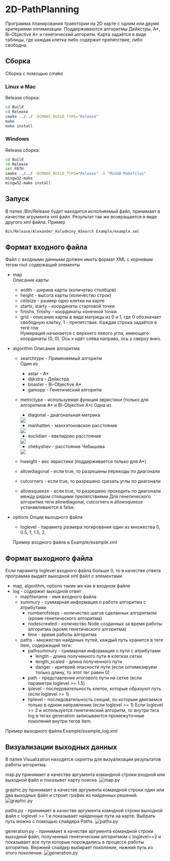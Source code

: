 # 2D-PathPlanning
Программа планирования траектории на  2D карте с одним или двумя критериями оптимизации.
Поддерживаются алгоритмы Дейкстры, A*, Bi-Objective A* и генетический алгоритм. Карта задаётся в виде таблицы, где каждая клетка либо содержит препятствие, либо свободна.

## Сборка
Сборка с помощью cmake

### Linux и Mac
Release сборка:
```bash
cd Build
cd Release
cmake ../../ -DCMAKE_BUILD_TYPE="Release"
make
make install
```

### Windows
Release сборка:
```cmd
cd Build
cd Release
set PATH
cmake ../../ -DCMAKE_BUILD_TYPE="Release" -G "MinGW Makefiles"
mingw32-make
mingw32-make install
```

## Запуск
В папке /Bin/Release будет находится исполняемый файл, принимает в качестве агрумента xml файл. Результат так же возвращается в виде другого xml файла.
Пример
```bash
Bin/Release/Alexander_Kolodezny_ASearch Example/example.xml
```

## Формат входного файла
Файл с входными данными должен иметь формат XML с корневым тегом root содержащий элементы
* map  
 Описание карты
  * width - ширина карты (количетво столбцов)
  * height - высота карты (количество строк)
  * cellsize - размер одно клетки на карте
  * startx, starty - координаты стартовой точки
  * finishx, finishy - координаты конечной точки
  * grid - описание карты в виде матрицы из 0 и 1, где 0 обозначает свободную клетку, 1 - препятствие. Каждая строка задаётся в теге row  
  Нумерация начинается с верхнего левого угла, имеющего координаты (0, 0). Ось x идёт слева направо, ось y сверху вниз.
* algorithm 
 Описание алгоритма
  * searchtype - Применяемый алгоритм  
  Один из
    * astar - A*
    * dijkstra - Дейкстра
    * boaster - Bi-Objective A*
    * gamopp - Генетический алгоритм
  * metrictype - используемая функция эвристики (только для алгоритмов A* и Bi-Objective A*)
  Одна из
    * diagonal - диагональная метрика  
    <img src="https://render.githubusercontent.com/render/math?math=\rho((x_1, y_1), (x_2, y_2)) = min(|x_1 - x_2|, |y_1 - y_2|) %2B ||x_2 - x_1| - |y_2 - y_1||">

    * manhatten - манхэтоновское расстояние  
    <img src="https://render.githubusercontent.com/render/math?math=\rho((x_1, y_1), (x_2, y_2)) = |x_2 - x_1| %2B |y_2 - y_1|">
    
    * euclidian - евклидово расстояние  
    <img src="https://render.githubusercontent.com/render/math?math=\rho((x_1, y_1), (x_2, y_2)) = \sqrt{(x_1 - x_2)^2 %2B (y_1 - y_2)^2}">

    * chebyshev - расстояние Чебышева  
    <img src="https://render.githubusercontent.com/render/math?math=\rho((x_1, y_1), (x_2, y_2)) = max(|x_1 - x_2|, |y_1 - y_2|)">
  * hweight - вес эвристики (поддерживается только для A*)
  * allowdiagonal - если true, то разрешены переходы по диагонали
  * cutcorners - если true, то разрешено срезать углы по диагонали
  * allowsqueeze - если true, то разрешено проходить по диагонали между рядом стоящими препятствиями
  Для генетического алгоритма теги allowdiagonal, cutcorners и allowsqueeze устанавливаются в false.
* options
 Опции выходного файла
  * loglevel - параметр размера логирования один из множества 0, 0.5, 1, 1.5, 2.

  Пример входного файла в Example/example.xml
## Формат выходного файла
Если параметр loglevel входного файла больше 0, то в качестве ответа программа выдаёт выходной xml файл с элементами 
* map, algorithm, options такие же как в входном файле
* log - содержит выходной ответ
  * mapfilename - имя входного файла
  * summury - суммарная информация о работе алгоритма с атрибутами
    * numberofsteps - количество шагов сделанных алгоритмом (кроме генетического алгоритма)
    * nodescreated - количество Node созданных за время работы алгоритма (кроме генетического алгоритма)
    * time - время работы алгоритма
  * paths - множество найденых путей, каждый путь хранится в теге item, содержащий теги:
    * pathsummury - суммарная информация о пути с атрибутами
      * length - длина полученного пути в клетках сетки
      * length_scaled - длина полученного пути
      * danger - критерий опасности пути (если оптимизируем только длину, то этот тег равен 0)
    * path - представление итогового пути на сетке (если параметри loglevel >= 1.5)
    * lplevel - последовательность клеток, которые образуют путь (если loglevel >= 1)
    * hplevel - последовательность секций, по которым двигаемся только в одном направлении (если loglevel >= 1)
  Если loglevel >= 2 и используется генетический алгоритм, то внутри тега log в тегах generation записываются промежуточные поколения внутри тегов item.

Пример выходного файла Example/example_log.xml

## Визуализации выходных данных
В папке Visualization находятся скрипты для визуализации результатов работы алгоритма.

map.py принимает в качестве аргумента командной строки входной или выходной файл и показывет карту поиска.
![map.py](/Images/map.png)

graphic.py принимает в качестве аргумента командной строки один или два выходных файл и строит график из найденных решений.
![graphic.py](/Images/graphic.png)

paths.py - принимает в качестве аргумента комндной строки выходной файл с loglevel >= 1 и показывает найденные пути на карте. Выбрать путь можно с помощью слайдера Paths.
![paths.py](/Images/paths.png)

generation.py - принимает в качестве аргумента командной строки выходной файл, полученный генетическим алгоритмом с loglevel==2 и показывает все пути которые порождались в процессе работы алгоритма. Вержний слайдер выбирает поколение, нижний путь из этого поколения.
![generation.py](/Images/generation.png)
